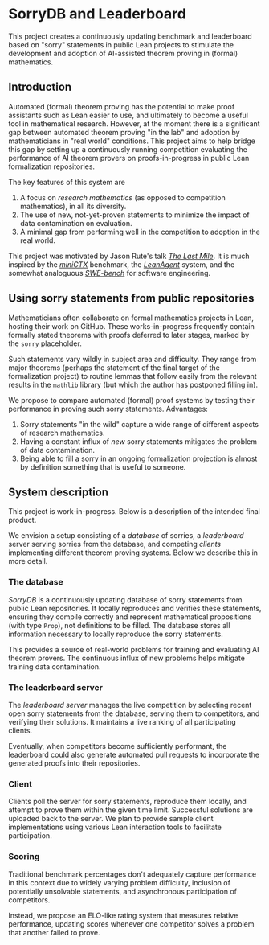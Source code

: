 # SorryDB and Leaderboard

This project creates a continuously updating benchmark and leaderboard based on
"sorry" statements in public Lean projects to stimulate the development and adoption of AI-assisted theorem proving in (formal) mathematics.

## Introduction

Automated (formal) theorem proving has the potential to make proof assistants such as Lean easier to use, and ultimately to become a useful tool in mathematical research. However, at the moment there is a significant gap between automated theorem proving "in the lab" and adoption by mathematicians in "real world" conditions. This project aims to help bridge this gap by setting up a continuously running competition evaluating the performance of AI theorem provers on proofs-in-progress in public Lean formalization repositories.

The key features of this system are

1. A focus on *research mathematics* (as opposed to competition mathematics), in all its diversity.
2. The use of new, not-yet-proven statements to minimize the impact of data contamination on evaluation.
3. A minimal gap from performing well in the competition to adoption in the real world.

This project was motivated by Jason Rute's talk [*The Last Mile*](https://www.youtube.com/watch?v=Yr8dzfVkeHg). It is much inspired by the [*miniCTX*](https://cmu-l3.github.io/minictx/) benchmark, the [*LeanAgent*](https://arxiv.org/abs/2410.06209) system, and the somewhat analoguous [*SWE-bench*](https://www.swebench.com/) for software engineering.

## Using sorry statements from public repositories

Mathematicians often collaborate on formal mathematics projects in Lean, hosting their work on GitHub. These works-in-progress frequently contain formally stated theorems with proofs deferred to later stages, marked by the `sorry` placeholder.

Such statements vary wildly in subject area and difficulty. They range from major theorems (perhaps the statement of the final target of the formalization project) to routine lemmas that follow easily from the relevant results in the `mathlib` library (but which the author has postponed filling in).

We propose to compare automated (formal) proof systems by testing their performance in proving such sorry statements. Advantages:

1. Sorry statements "in the wild" capture a wide range of different aspects of research mathematics.
2. Having a constant influx of *new* sorry statements mitigates the problem of data
   contamination.
3. Being able to fill a sorry in an ongoing formalization projection is almost
   by definition something that is useful to someone.

## System description

This project is work-in-progress. Below is a description of the intended final product.

We envision a setup consisting of a *database* of sorries, a *leaderboard* server serving sorries from the database, and competing *clients* implementing different theorem proving systems. Below we describe this in more detail.

### The database

*SorryDB* is a continuously updating database of sorry statements from public
Lean repositories. It locally reproduces and verifies these statements, ensuring
they compile correctly and represent mathematical propositions (with type
`Prop`), not definitions to be filled. The database stores all information
necessary to locally reproduce the sorry statements.

This provides a source of real-world problems for training and evaluating AI
theorem provers. The continuous influx of new problems helps mitigate training
data contamination.

### The leaderboard server

The *leaderboard server* manages the live competition by selecting recent open sorry statements from the database, serving them to competitors, and verifying their solutions. It maintains a live ranking of all participating clients.

Eventually, when competitors become sufficiently performant, the leaderboard could also generate automated pull requests to incorporate the generated proofs into their repositories.

### Client

Clients poll the server for sorry statements, reproduce them locally, and
attempt to prove them within the given time limit. Successful solutions are uploaded
back to the server. We plan to provide sample client implementations using various Lean
interaction tools to facilitate participation.

### Scoring

Traditional benchmark percentages don't adequately capture performance in this
context due to widely varying problem difficulty, inclusion of potentially unsolvable
statements, and asynchronous participation of competitors.

Instead, we propose an ELO-like rating system that measures relative performance, updating scores whenever one competitor solves a problem that another failed to prove.

